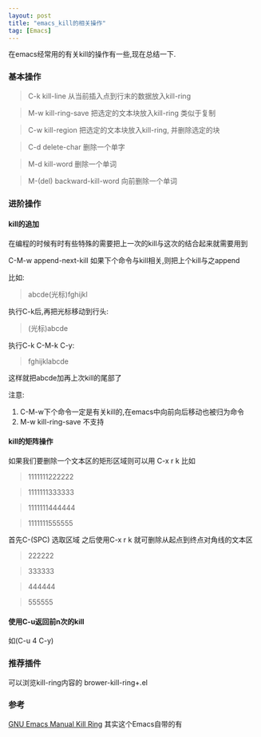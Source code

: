 ```yaml
---
layout: post
title: "emacs_kill的相关操作"
tag: [Emacs]
---
```

在emacs经常用的有关kill的操作有一些,现在总结一下.
### 基本操作 ###
> C-k   kill-line  从当前插入点到行末的数据放入kill-ring

> M-w   kill-ring-save   把选定的文本块放入kill-ring 类似于复制

> C-w   kill-region  把选定的文本块放入kill-ring, 并删除选定的块

> C-d   delete-char 删除一个单字

> M-d   kill-word  删除一个单词

> M-(del) backward-kill-word 向前删除一个单词

### 进阶操作 ###
#### kill的追加 ####
在编程的时候有时有些特殊的需要把上一次的kill与这次的结合起来就需要用到

C-M-w append-next-kill 如果下个命令与kill相关,则把上个kill与之append

比如:

> abcde(光标)fghijkl

执行C-k后,再把光标移动到行头:

> (光标)abcde

执行C-k C-M-k   C-y:

> fghijklabcde

这样就把abcde加再上次kill的尾部了

注意:
1. C-M-w下个命令一定是有关kill的,在emacs中向前向后移动也被归为命令
2. M-w kill-ring-save 不支持
#### kill的矩阵操作 ####
如果我们要删除一个文本区的矩形区域则可以用 C-x r k 比如

> 1111111222222

> 1111111333333

> 1111111444444

> 1111111555555

首先C-(SPC) 选取区域 之后使用C-x r k 就可删除从起点到终点对角线的文本区

> 222222

> 333333

> 444444

> 555555

#### 使用C-u返回前n次的kill ####
如(C-u 4 C-y)
### 推荐插件 ###
可以浏览kill-ring内容的
brower-kill-ring+.el

### 参考 ###
[GNU Emacs Manual   Kill Ring](http://www.gnu.org/software/emacs/manual/html_node/emacs/Kill-Ring.html#Kill-Ring)    其实这个Emacs自带的有
